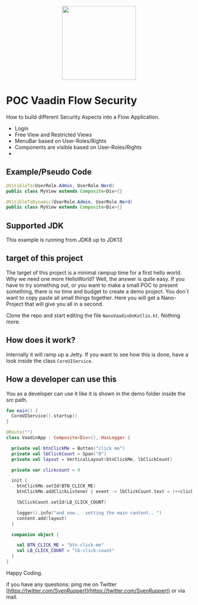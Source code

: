 
<center>
<a href="https://vaadin.com">
 <img src="https://vaadin.com/images/hero-reindeer.svg" width="200" height="200" /></a>
</center>


# POC Vaadin Flow Security
How to build different Security Aspects into a Flow Application.

* Login
* Free View and Restricted Views
* MenuBar based on User-Roles/Rights
* Components are visible based on User-Roles/Rights
* 







## Example/Pseudo Code

```java
@VisibleTo(UserRole.Admin, UserRole.Nerd)
public class MyView extends Composite<Div>{}
```

```java
@VisibleToDynamic(UserRole.Admin, UserRole.Nerd)
public class MyView extends Composite<Div>{}
```





## Supported JDK
This example is running from JDK8 up to JDK13

## target of this project
The target of this project is a minimal rampup time for a first hello world.
Why we need one more HelloWorld? Well, the answer is quite easy. 
If you have to try something out, or you want to make a small POC to present something,
there is no time and budget to create a demo project.
You don´t want to copy paste all small things together.
Here you will get a Nano-Project that will give you all in a second.

Clone the repo and start editing the file ```NanoVaadinOnKotlin.kt```.
Nothing more. 

## How does it work?
Internally it will ramp up a Jetty. If you want to see how this is done, have a look inside
the class ```CoreUIService```.

## How a developer can use this
You as a developer can use it like it is shown in the demo folder inside the src path.

```kotlin
fun main() {
  CoreUIService().startup()
}
```


```kotlin
@Route("")
class VaadinApp : Composite<Div>(), HasLogger {

  private val btnClickMe = Button("click me")
  private val lbClickCount = Span("0")
  private val layout = VerticalLayout(btnClickMe, lbClickCount)

  private var clickcount = 0

  init {
    btnClickMe.setId(BTN_CLICK_ME)
    btnClickMe.addClickListener { event -> lbClickCount.text = (++clickcount).toString() }

    lbClickCount.setId(LB_CLICK_COUNT)

    logger().info("and now..  setting the main content.. ")
    content.add(layout)
  }

  companion object {

    val BTN_CLICK_ME = "btn-click-me"
    val LB_CLICK_COUNT = "lb-click-count"
  }
}
```

Happy Coding.

if you have any questions: ping me on Twitter [https://twitter.com/SvenRuppert](https://twitter.com/SvenRuppert)
or via mail.
